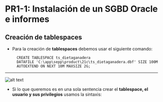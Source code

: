 # PR1-1: Instalación de un SGBD Oracle e informes
## Creación de tablespaces

- Para la creación de **tablespaces** debemos usar el siguiente comando: 

    
        CREATE TABLESPACE ts_dietaganadera
        DATAFILE 'C:\app\sepp\product\21c\ts_dietaganadera.dbf' SIZE 100M 
        AUTOEXTEND ON NEXT 10M MAXSIZE 2G;

---

![alt text](/ABD/PR1-1%20Instalación%20de%20un%20SGBD%20Oracle%20e%20informes/Imagenes/Crear_tablespace.png)

- Si lo que queremos es en una sola sentencia crear el **tablespace, el usuario y sus privilegios** usamos la sintaxis:

